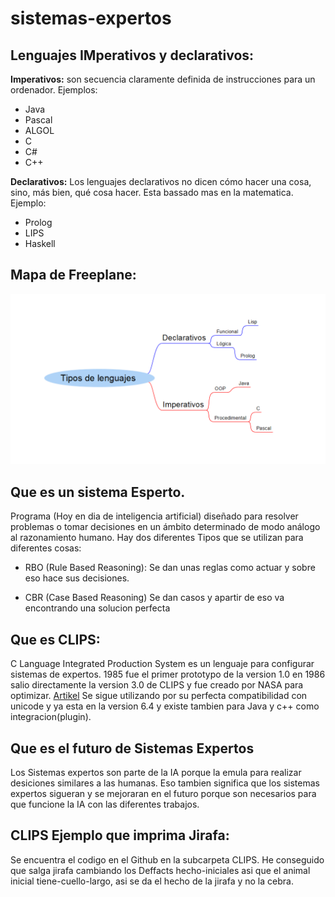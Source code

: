 # sistemas-expertos
## Lenguajes IMperativos y declarativos:
**Imperativos:** son secuencia claramente definida de instrucciones para un ordenador. Ejemplos: 
- Java
- Pascal
- ALGOL
- C
- C#
- C++

**Declarativos:** Los lenguajes declarativos no dicen cómo hacer una cosa, sino, más bien, qué cosa hacer. Esta bassado mas en la matematica. Ejemplo:
- Prolog
- LIPS
- Haskell

## Mapa de Freeplane:
![IMage](https://github.com/AntFri/sistemas-expertos/blob/ad342dbcc8b917e377844c5966c71f6141b58fed/image.png)

## Que es un sistema Esperto.
Programa (Hoy en dia de inteligencia artificial) diseñado para resolver problemas o tomar decisiones en un ámbito determinado de modo análogo al razonamiento humano. Hay dos diferentes Tipos que se utilizan para diferentes cosas:
- RBO (Rule Based Reasoning):
Se dan unas reglas como actuar y sobre eso hace sus decisiones.

- CBR (Case Based Reasoning)
Se dan casos y apartir de eso va encontrando una solucion perfecta

## Que es CLIPS:
C Language Integrated Production System es un lenguaje para configurar sistemas de expertos. 1985 fue el primer prototypo de la version 1.0 en 1986 salio directamente la version 3.0 de CLIPS y fue creado por NASA para optimizar. [Artikel](https://de.wikipedia.org/wiki/CLIPS)
Se sigue utilizando por su perfecta compatibilidad con unicode y ya esta en la version 6.4 y existe tambien para Java y c++ como integracion(plugin).

## Que es el futuro de Sistemas Expertos
Los Sistemas expertos son parte de la IA porque la emula para realizar desiciones similares a las humanas. Eso tambien significa que los sistemas expertos sigueran y se mejoraran en el futuro porque son necesarios para que funcione la IA con las diferentes trabajos.

## CLIPS Ejemplo que imprima Jirafa:
Se encuentra el codigo en el Github en la subcarpeta CLIPS. He conseguido que salga jirafa cambiando los Deffacts hecho-iniciales asi que el animal inicial tiene-cuello-largo, asi se da el hecho de la jirafa y no la cebra. 
